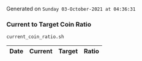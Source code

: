 Generated on `Sunday 03-October-2021 at 04:36:31`

### Current to Target Coin Ratio
`current_coin_ratio.sh`

Date|Current|Target|Ratio
---|---|---|---
